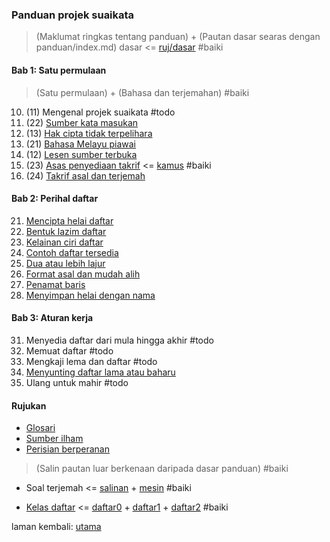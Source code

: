 ---
---

### Panduan projek suaikata

> (Maklumat ringkas tentang panduan) + (Pautan dasar
> searas dengan panduan/index.md)
> dasar <= [ruj/dasar](ruj/dasar.md) #baiki

#### Bab 1: Satu permulaan

> (Satu permulaan) + (Bahasa dan terjemahan) #baiki

10. (11)&nbsp;Mengenal projek suaikata #todo
10. (22)&nbsp;[Sumber kata masukan](bab/sumber.md)
10. (13)&nbsp;[Hak cipta tidak terpelihara](bab/hak-cipta.md)
10. (21)&nbsp;[Bahasa Melayu piawai](bab/piawai.md)
10. (12)&nbsp;[Lesen sumber terbuka](bab/lesen.md)
10. (23)&nbsp;[Asas penyediaan takrif](bab/asas.md) <=
[kamus][260] #baiki
10. (24)&nbsp;[Takrif asal dan terjemah](bab/takrif.md)

[260]: bab/kamus.md

#### Bab 2: Perihal daftar

21. [Mencipta helai daftar](bab/helai.md)
22. [Bentuk lazim daftar](bab/lazim.md)
23. [Kelainan ciri daftar](bab/lain.md)
24. [Contoh daftar tersedia](bab/contoh.md)
25. [Dua atau lebih lajur](bab/lajur.md)
26. [Format asal dan mudah alih](bab/format.md)
27. [Penamat baris](bab/baris.md)
28. [Menyimpan helai dengan nama](bab/nama.md)

#### Bab 3: Aturan kerja

31. Menyedia daftar dari mula hingga akhir #todo
32. Memuat daftar #todo
33. Mengkaji lema dan daftar #todo
34. [Menyunting daftar lama atau baharu](bab/sunting.md)
35. Ulang untuk mahir #todo

#### Rujukan

- [Glosari](ruj/glosari.md)
- [Sumber ilham](ruj/ilham.md)
- [Perisian berperanan](ruj/perisian.md)

> (Salin pautan luar berkenaan daripada dasar panduan) #baiki

- Soal terjemah <=
[salinan][250] + [mesin][270] #baiki

[250]: bab/salinan.md
[270]: bab/mesin.md

- [Kelas daftar][420] <=
[daftar0][430] + [daftar1][440] + [daftar2][450] #baiki

[420]: bab/kelas.md
[430]: bab/daftar0.md
[440]: bab/daftar1.md
[450]: bab/daftar2.md

laman kembali: [utama][0]

  [0]: ../index.md
